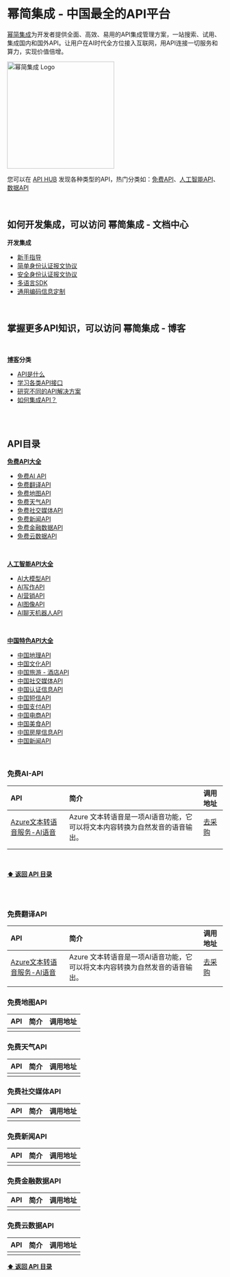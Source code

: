 # 幂简集成 - 中国最全的API平台
[幂简集成](https://www.explinks.com)为开发者提供全面、高效、易用的API集成管理方案，一站搜索、试用、集成国内和国外API。让用户在AI时代全方位接入互联网，用API连接一切服务和算力，实现价值倍增。
<br >

<p>
    <a href="https://www.explinks.com">
        <div>
            <img src="https://github.com/Explinks/API-Resources/blob/main/image.png" width="250" alt="幂简集成 Logo" />
        </div>
    </a>
  </p>

您可以在 [API HUB](https://www.explinks.com/api) 发现各种类型的API，热门分类如：[免费API](https://www.explinks.com/bookmark/free_api_nav)、[人工智能API](https://www.explinks.com/bookmark/ai_api_nav)、[数据API](https://www.explinks.com/bookmark/data_api_nav)



<br >

## 如何开发集成，可以访问 幂简集成 - 文档中心

<strong>开发集成</strong>

* [新手指导](welcome.md)
* [简单身份认证报文协议](simple-auth.md)
* [安全身份认证报文协议](security-auth.md)
* [多语言SDK](sdk.md)
* [通用编码信息定制](common-code.md)


<br />

## 掌握更多API知识，可以访问 幂简集成 - 博客

<br >

<strong>[博客](https://www.explinks.com/blog)分类</strong>

* [API是什么](https://www.explinks.com/blog/category/api-concept)
* [学习各类API接口](https://www.explinks.com/blog/category/api-discovery)
* [研究不同的API解决方案](https://www.explinks.com/blog/category/api-solution)
* [如何集成API？](https://www.explinks.com/blog/category/api-integration)


<br />

<br />

## API目录

<strong>[免费API大全](https://www.explinks.com/bookmark/free_api_nav)</strong>

* [免费AI API](#免费AI-API)
* [免费翻译API](#免费翻译API)
* [免费地图API](#免费地图API)
* [免费天气API](#免费天气API)
* [免费社交媒体API](#免费社交媒体API)
* [免费新闻API](#免费新闻API)
* [免费金融数据API](#免费金融数据API)
* [免费云数据API](#免费云数据API)

<br />

<strong>[人工智能API大全](https://www.explinks.com/bookmark/ai_api_nav)</strong>

* [AI大模型API](#fai_llm_api)
* [AI写作API](#ai_write_api)
* [AI营销API](#ai_marketing_api)
* [AI图像API](#ai_image_api)
* [AI聊天机器人API](#ai_chatbot_api)
  

<br >

<strong>[中国特色API大全](https://www.explinks.com/bookmark/free_api_nav)</strong>

* [中国地理API](#china_geo_api)
* [中国文化API](#china_culture_api)
* [中国旅游 - 酒店API](#china_tourism_api)
* [中国社交媒体API](#china_social_media_api)
* [中国认证信息API](#china_kyc_api)
* [中国短信API](#china_sms_api)
* [中国支付API](#chian_pay_api)
* [中国电商API](#china_ecommerce_api)
* [中国美食API](#china_food_api)
* [中国房屋信息API](#china_real_estate_api)
* [中国新闻API](#china_news_api)

<br >

### 免费AI-API
| API | 简介 | 调用地址 |
|:---|:---|:---|
| [Azure文本转语音服务-AI语音](https://www.explinks.com/api/scd20240409496716e675b7) | Azure 文本转语音是一项AI语音功能，它可以将文本内容转换为自然发音的语音输出。| [去采购](https://azure.microsoft.com/zh-cn/products/ai-services/text-to-speech/)|
| | | |
| | | |



<br />

**[⬆ 返回 API 目录](#API目录)**

<br >
<br >


### 免费翻译API
| API | 简介 | 调用地址 |
|:---|:---|:---|
| [Azure文本转语音服务-AI语音](https://www.explinks.com/api/scd20240409496716e675b7) | Azure 文本转语音是一项AI语音功能，它可以将文本内容转换为自然发音的语音输出。| [去采购](https://azure.microsoft.com/zh-cn/products/ai-services/text-to-speech/)|
| | | |


### 免费地图API
| API | 简介 | 调用地址 |
|:---|:---|:---|
| | | |


### 免费天气API
| API | 简介 | 调用地址 |
|:---|:---|:---|
| | | |

### 免费社交媒体API
| API | 简介 | 调用地址 |
|:---|:---|:---|
| | | |


### 免费新闻API
| API | 简介 | 调用地址 |
|:---|:---|:---|
| | | |


### 免费金融数据API
| API | 简介 | 调用地址 |
|:---|:---|:---|
| | | |

### 免费云数据API
| API | 简介 | 调用地址 |
|:---|:---|:---|
| | | |


**[⬆ 返回 API 目录](#API目录)**


